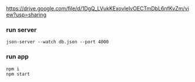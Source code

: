 https://drive.google.com/file/d/1DgQ_LVukKExovleIvOECTmDbL6nfKvZm/view?usp=sharing 

### run server

```
json-server --watch db.json --port 4000
```

### run app

```
npm i
npm start
```
